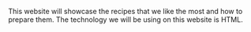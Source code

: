 This website will showcase the recipes that we like the most and how to prepare them. The technology we will be using on this website is HTML.

